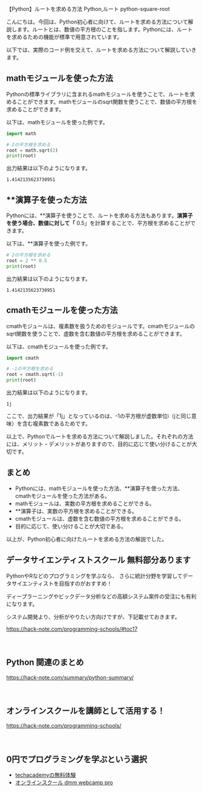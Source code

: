【Python】ルートを求める方法
Python,ルート
python-square-root

こんにちは。今回は、Python初心者に向けて、ルートを求める方法について解説します。ルートとは、数値の平方根のことを指します。Pythonには、ルートを求めるための機能が標準で用意されています。

以下では、実際のコード例を交えて、ルートを求める方法について解説していきます。

## mathモジュールを使った方法

Pythonの標準ライブラリに含まれるmathモジュールを使うことで、ルートを求めることができます。mathモジュールのsqrt関数を使うことで、数値の平方根を求めることができます。

以下は、mathモジュールを使った例です。

```python
import math

# 2の平方根を求める
root = math.sqrt(2)
print(root)
```

出力結果は以下のようになります。

```
1.4142135623730951
```

## **演算子を使った方法

Pythonには、**演算子を使うことで、ルートを求める方法もあります。**演算子を使う場合、数値に対して「** 0.5」を計算することで、平方根を求めることができます。

以下は、**演算子を使った例です。

```python
# 2の平方根を求める
root = 2 ** 0.5
print(root)
```

出力結果は以下のようになります。

```
1.4142135623730951
```

## cmathモジュールを使った方法

cmathモジュールは、複素数を扱うためのモジュールです。cmathモジュールのsqrt関数を使うことで、虚数を含む数値の平方根を求めることができます。

以下は、cmathモジュールを使った例です。

```python
import cmath

# -1の平方根を求める
root = cmath.sqrt(-1)
print(root)
```

出力結果は以下のようになります。

```
1j
```

ここで、出力結果が「1j」となっているのは、-1の平方根が虚数単位i（jと同じ意味）を含む複素数であるためです。

以上で、Pythonでルートを求める方法について解説しました。それぞれの方法には、メリット・デメリットがありますので、目的に応じて使い分けることが大切です。

## まとめ

- Pythonには、mathモジュールを使った方法、**演算子を使った方法、cmathモジュールを使った方法がある。
- mathモジュールは、実数の平方根を求めることができる。
- **演算子は、実数の平方根を求めることができる。
- cmathモジュールは、虚数を含む数値の平方根を求めることができる。
- 目的に応じて、使い分けることが大切である。

以上が、Python初心者に向けたルートを求める方法の解説でした。

## データサイエンティストスクール 無料部分あります
PythonやRなどのプログラミングを学ぶなら、
さらに統計分野を学習してデータサイエンティストを目指すのがおすすめ！

ディープラーニングやビックデータ分析などの高額システム案件の受注にも有利になります。

システム開発より、分析がやりたい方向けですが、下記載せておきます。

https://hack-note.com/programming-schools/#toc17

　

## Python 関連のまとめ
https://hack-note.com/summary/python-summary/

　

## オンラインスクールを講師として活用する！
https://hack-note.com/programming-schools/

　

## 0円でプログラミングを学ぶという選択
- [techacademyの無料体験](//af.moshimo.com/af/c/click?a_id=2612475&amp;p_id=1555&amp;pc_id=2816&amp;pl_id=22706&amp;url=https%3a%2f%2ftechacademy.jp%2fhtmlcss-trial%3futm_source%3dmoshimo%26utm_medium%3daffiliate%26utm_campaign%3dtextad)
- [オンラインスクール dmm webcamp pro](//af.moshimo.com/af/c/click?a_id=2612482&amp;p_id=1363&amp;pc_id=2297&amp;pl_id=39999&amp;guid=on)

